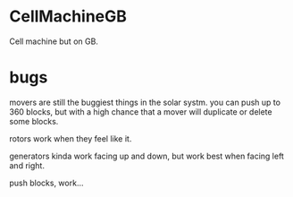 # CellMachineGB
Cell machine but on GB. 

# bugs
movers are still the buggiest things in the solar systm. you can push up to 360 blocks, but with a high chance that a mover will duplicate or delete some blocks.

rotors work when they feel like it.

generators kinda work facing up and down, but work best when facing left and right.

push blocks, work...
